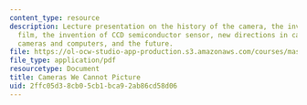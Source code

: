 ```yaml
---
content_type: resource
description: Lecture presentation on the history of the camera, the invention of photographic
  film, the invention of CCD semiconductor sensor, new directions in camera design,
  cameras and computers, and the future.
file: https://ol-ocw-studio-app-production.s3.amazonaws.com/courses/mas-531-computational-camera-and-photography-fall-2009/2ffc05d38cb05cb1bca92ab86cd58d06_MITMAS_531F09_lec09_2a.pdf
file_type: application/pdf
resourcetype: Document
title: Cameras We Cannot Picture
uid: 2ffc05d3-8cb0-5cb1-bca9-2ab86cd58d06
---
```

